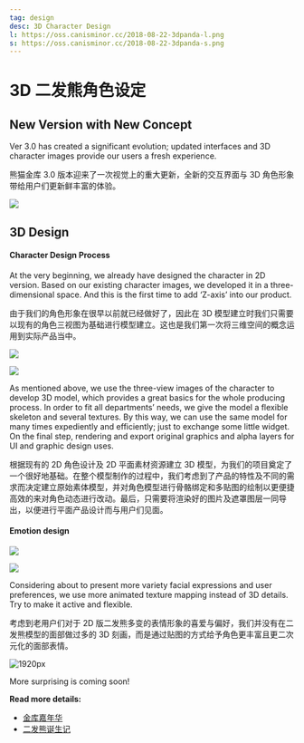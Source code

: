 ```yaml
---
tag: design
desc: 3D Character Design
l: https://oss.canisminor.cc/2018-08-22-3dpanda-l.png
s: https://oss.canisminor.cc/2018-08-22-3dpanda-s.png
---
```


# 3D 二发熊角色设定

## New Version with New Concept

Ver 3.0 has created a significant evolution; updated interfaces and 3D character images provide our users a fresh experience.

熊猫金库 3.0 版本迎来了一次视觉上的重大更新，全新的交互界面与 3D 角色形象带给用户们更新鲜丰富的体验。

![](https://oss.canisminor.cc/2018-08-22-3d-1.png)

## 3D Design

#### Character Design Process

At the very beginning, we already have designed the character in 2D version. Based on our existing character images, we developed it in a three-dimensional space. And this is the first time to add ‘Z-axis’ into our product.

由于我们的角色形象在很早以前就已经做好了，因此在 3D 模型建立时我们只需要以现有的角色三视图为基础进行模型建立。这也是我们第一次将三维空间的概念运用到实际产品当中。

![](https://oss.canisminor.cc/2018-08-22-3d-2.png)

![](https://oss.canisminor.cc/2018-08-22-3d-4.png)

As mentioned above, we use the three-view images of the character to develop 3D model, which provides a great basics for the whole producing process. In order to fit all departments’ needs, we give the model a flexible skeleton and several textures. By this way, we can use the same model for many times expediently and efficiently; just to exchange some little widget. On the final step, rendering and export original graphics and alpha layers for UI and graphic design uses.

根据现有的 2D 角色设计及 2D 平面素材资源建立 3D 模型，为我们的项目奠定了一个很好地基础。在整个模型制作的过程中，我们考虑到了产品的特性及不同的需求而决定建立原始素体模型，并对角色模型进行骨骼绑定和多贴图的绘制以更便捷高效的来对角色动态进行改动。最后，只需要将渲染好的图片及遮罩图层一同导出，以便进行平面产品设计而与用户们见面。

#### Emotion design

![](https://oss.canisminor.cc/2018-08-22-3d-5.png)

![](https://oss.canisminor.cc/2018-08-22-3d-6.png)

Considering about to present more variety facial expressions and user preferences, we use more animated texture mapping instead of 3D details. Try to make it active and flexible.

考虑到老用户们对于 2D 版二发熊多变的表情形象的喜爱与偏好，我们并没有在二发熊模型的面部做过多的 3D 刻画，而是通过贴图的方式给予角色更丰富且更二次元化的面部表情。

![1920px](https://oss.canisminor.cc/2018-08-22-3d-6.gif)

More surprising is coming soon!

**Read more details:**

- [金库嘉年华](/blog/posts/20171225_pandafestival)
- [二发熊诞生记](/blog/posts/20160224_pandaborn)
